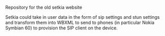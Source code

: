 Repository for the old setkia website

Setkia could take in user data in the form of sip settings and stun settings and transform them into WBXML to send to phones (in particular Nokia Symbian 60) to provision the SIP client on the device.


